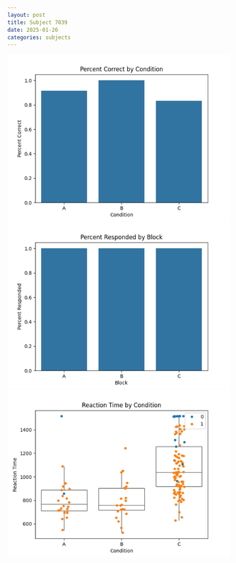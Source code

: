 ```yaml
---
layout: post
title: Subject 7039
date: 2025-01-26
categories: subjects
---
```


![](data/7039/run-6/7039_ATS_percent_correct.png)
![](data/7039/run-6/7039_ATS_percent_responded.png)
![](data/7039/run-6/7039_ATS_rt.png)
